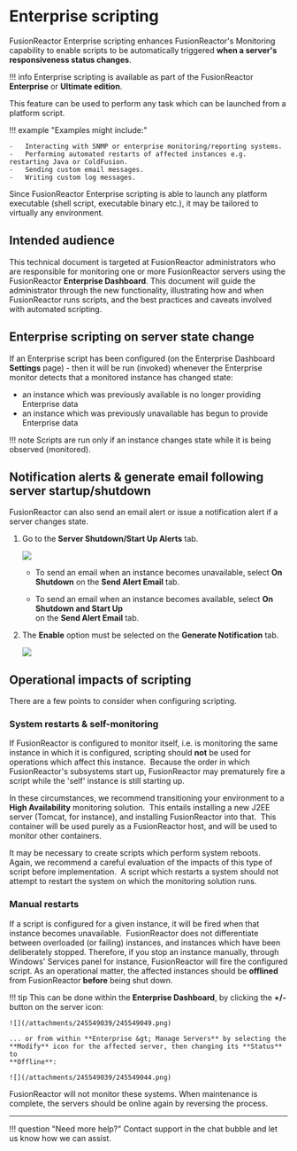 # Enterprise scripting

FusionReactor Enterprise scripting enhances FusionReactor's
Monitoring capability to enable scripts to be automatically triggered
**when a server's responsiveness status changes**.

!!! info 
    Enterprise scripting is available as part of the FusionReactor **Enterprise** or **Ultimate edition**.

This feature can be used to perform any task which can be launched from
a platform script. 

!!! example "Examples might include:"

    -   Interacting with SNMP or enterprise monitoring/reporting systems.
    -   Performing automated restarts of affected instances e.g. restarting Java or ColdFusion.
    -   Sending custom email messages.
    -   Writing custom log messages.

Since FusionReactor Enterprise scripting is able to launch any platform
executable (shell script, executable binary etc.), it may be tailored to
virtually any environment.

## Intended audience

This technical document is targeted at FusionReactor administrators who
are responsible for monitoring one or more FusionReactor servers using
the FusionReactor **Enterprise Dashboard**. This document will guide the
administrator through the new functionality, illustrating how and when
FusionReactor runs scripts, and the best practices and caveats involved
with automated scripting.

## Enterprise scripting on server state change

If an Enterprise script has been configured (on the Enterprise Dashboard
**Settings** page) - then it will be run (invoked) whenever the
Enterprise monitor detects that a monitored instance has changed state:

-   an instance which was previously available is no longer providing
    Enterprise data
-   an instance which was previously unavailable has begun to provide
    Enterprise data  

!!! note
    Scripts are run only if an instance changes state while it is being observed (monitored).

## Notification alerts & generate email following server startup/shutdown

FusionReactor can also send an email alert or issue a notification alert
if a server changes state.
 

1.  Go to the **Server Shutdown/Start Up Alerts** tab.

    ![](/attachments/245549003/245549013.png)

    -   To send an email when an instance becomes
        unavailable, select **On Shutdown** on the **Send Alert Email** tab.

    -   To send an email when an instance becomes available, select **On Shutdown and Start Up**            
        on the **Send Alert Email** tab.



2.  The **Enable** option must be selected on the **Generate Notification** tab.

    ![](/attachments/245549003/245549019.png)

## Operational impacts of scripting

There are a few points to consider when configuring scripting.

### System restarts & self-monitoring

If FusionReactor is configured to monitor itself, i.e. is monitoring the
same instance in which it is configured, scripting should **not** be
used for operations which affect this instance.  Because the order in
which FusionReactor's subsystems start up, FusionReactor may prematurely
fire a script while the 'self' instance is still starting up.

In these circumstances, we recommend transitioning your environment to a
**High Availability** monitoring solution.  This entails installing a
new J2EE server (Tomcat, for instance), and installing FusionReactor
into that.  This container will be used purely as a FusionReactor host,
and will be used to monitor other containers.

It may be necessary to create scripts which perform system reboots. 
Again, we recommend a careful evaluation of the impacts of this type of
script before implementation.  A script which restarts a system should
not attempt to restart the system on which the monitoring solution runs.

### Manual restarts

If a script is configured for a given instance, it will be fired when
that instance becomes unavailable.  FusionReactor does not differentiate
between overloaded (or failing) instances, and instances which have been
deliberately stopped. Therefore, if you stop an instance manually,
through Windows' Services panel for instance, FusionReactor will fire
the configured script. As an operational matter, the affected instances
should be **offlined** from FusionReactor **before** being shut down. 

!!! tip
    This can be done within the **Enterprise Dashboard**, by clicking the
    **+/-** button on the server icon:

    ![](/attachments/245549039/245549049.png)

    ... or from within **Enterprise &gt; Manage Servers** by selecting the
    **Modify** icon for the affected server, then changing its **Status** to
    **Offline**:

    ![](/attachments/245549039/245549044.png)

FusionReactor will not monitor these systems. When maintenance is
complete, the servers should be online again by reversing the process.

___

!!! question "Need more help?"
    Contact support in the chat bubble and let us know how we can assist.